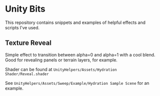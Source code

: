 # Unity Bits

This repository contains snippets and examples of helpful effects and scripts I've used.

## Texture Reveal

Simple effect to transition between alpha=0 and alpha=1 with a cool blend.  Good for revealing panels or terrain layers, for example.

Shader can be found at `UnityHelpers/Assets/Hydration Shader/Reveal.shader`

See `UnityHelpers/Assets/Sweep/Example/Hydration Sample Scene` for an example.